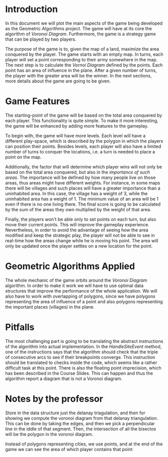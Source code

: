 # Introduction

In this document we will plot the main aspects of the game being developed as the Geometric Algorithms project. The game will have at its core the algorithm of *Voronoi Diagram*. Furthermore, the game is a strategy game that can be played by two players.

The purpose of the game is to, given the map of a land, maximize the area conquered by the player. The game starts with an empty map. In turns, each player will set a point corresponding to their army somewhere in the map. The next step is to calculate the *Vornoi Diagram* defined by the points. Each point has an area of influence in the plane. After a given number of turns, the player with the greater area will be the winner. In the next sections, more details about the game are going to be given. 

# Game Features
The starting-point of the game will be based on the total area conquered by each player. This functionality is quite simple. To make it more interesting, the game will be enhanced by adding more features to the gameplay.

To begin with, the game will have more levels. Each level will have a different play-space, which is described by the polygon in which the players can position their points. Besides levels, each player will also have a limited number of turns to conquer the locations, i.e.  a turn is needed to place a point on the map.

Additionally, the factor that will determine which player wins will not only be based on the total area conquered, but also in the *importance of such areas*. The importance will be defined by how many people live on those areas, thus areas might have different weights. For instance, in some maps there will be villages and such places will have a greater importance than a uninhabited area. In this case, the village has a weight of 3, while the uninhabited area has a weight of 1. The minimum value of an area will be 1 even if there is no one living there. The final score is going to be calculated by the sum of the areas they own multiplied by the weight of that area.

Finally, the players won't be able only to set points on each turn, but also move their current points. This will improve the gameplay experience. Nevertheless, in order to avoid the advantage of seeing how the area modified and keep the strategic play, the player will not be able to see in real-time how the areas change while he is moving his point. The area will only be updated once the player settles on a new location for the point.

# Geometric Algorithms Applied
The whole mechanic of the game orbits around the *Voronoi Diagram* algorithm. In order to make it work we will have to use optimal data structures that improve the performance of the whole application. We will also have to work with overlapping of polygons, since we have polygons representing the area of influence of a point and also polygons representing the important places (villages) in the plane.

# Pitfalls
The most challenging part is going to be translating the abstract instructions of the algorithm into actual implementation. In the *HandleSiteEvent* method, one of the instructions says that the algorithm should check that the triple of consecutive arcs to see if their breakpoints converge. This instruction should be translated to checks inside the code, which seems like a rather difficult task at this point.
There is also the floating point imprecision, which has been described in the Course Slides. This can happen and thus the algorithm report a diagram that is not a Voronoi diagram.

# Notes by the professor
Store in the data structure just the delanay triagulation, and then for showing we compute the voronoi diagram from that delanay triangulation. This can be done by taking the edges, and then we pick a perpendicular line in the iddle of that segment. Then, the intersection of all the bisectos will be the polygon in the voronoi diagram.

Instead of polygons representing cities, we use points, and at the end of the game we can see the area of which player contains that point

